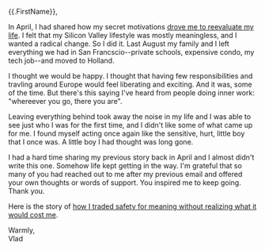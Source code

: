 {{.FirstName}},

In April, I had shared how my secret motivations [drove me to reevaluate my life](https://softsideoftech.com/motivation-at-clara). I felt that my Silicon Valley lifestyle was mostly meaningless, and I wanted a radical change. So I did it. Last August my family and I left everything we had in San Francscio--private schools, expensive condo, my tech job--and moved to Holland. 

I thought we would be happy. I thought that having few responsibilities and travling around Europe would feel liberating and exciting. And it was, some of the time. But there's this saying I've heard from people doing inner work: "whereever you go, there you are".

Leaving everything behind took away the noise in my life and I was able to see just who I was for the first time, and I didn't like some of what came up for me. I found myself acting once again like the sensitive, hurt, little boy that I once was. A little boy I had thought was long gone. 

I had a hard time sharing my previous story back in April and I almost didn't write this one. Somehow life kept getting in the way. I'm grateful that so many of you had reached out to me after my previous email and offered your own thoughts or words of support. You inspired me to keep going. Thank you.

Here is the story of [how I traded safety for meaning without realizing what it would cost me](https://softsideoftech.com/the-safety-bubble).

Warmly,  
Vlad